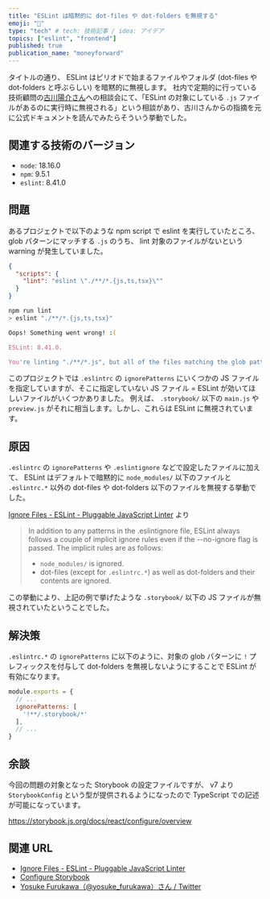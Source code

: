 ```yaml
---
title: "ESLint は暗黙的に dot-files や dot-folders を無視する"
emoji: "🦌"
type: "tech" # tech: 技術記事 / idea: アイデア
topics: ["eslint", "frontend"]
published: true
publication_name: "moneyforward"
---
```


タイトルの通り、 ESLint はピリオドで始まるファイルやフォルダ (dot-files や dot-folders と呼ぶらしい) を暗黙的に無視します。
社内で定期的に行っている技術顧問の[古川陽介さん](https://twitter.com/yosuke_furukawa)への相談会にて、「ESLint の対象にしている `.js` ファイルがあるのに実行時に無視される」という相談があり、古川さんからの指摘を元に公式ドキュメントを読んでみたらそういう挙動でした。

## 関連する技術のバージョン

- `node`: 18.16.0
- `npm`: 9.5.1
- `eslint`: 8.41.0

## 問題

あるプロジェクトで以下のような npm script で eslint を実行していたところ、 glob パターンにマッチする `.js` のうち、 lint 対象のファイルがないという warning が発生していました。

```json
{
  "scripts": {
    "lint": "eslint \"./**/*.{js,ts,tsx}\""
  }
}
```

```zsh
npm run lint
> eslint "./**/*.{js,ts,tsx}"

Oops! Something went wrong! :(

ESLint: 8.41.0.

You're linting "./**/*.js", but all of the files matching the glob pattern "./**/*.js" are ignored.
```

このプロジェクトでは `.eslintrc` の `ignorePatterns` にいくつかの JS ファイルを指定していますが、そこに指定していない JS ファイル = ESLint が効いてほしいファイルがいくつかありました。
例えば、 `.storybook/` 以下の `main.js` や `preview.js` がそれに相当します。しかし、これらは ESLint に無視されています。

## 原因

`.eslintrc` の `ignorePatterns` や `.eslintignore` などで設定したファイルに加えて、 ESLint はデフォルトで暗黙的に `node_modules/` 以下のファイルと `.eslintrc.*` 以外の dot-files や dot-folders 以下のファイルを無視する挙動でした。

[Ignore Files - ESLint - Pluggable JavaScript Linter](https://eslint.org/docs/latest/use/configure/ignore) より

> In addition to any patterns in the .eslintignore file, ESLint always follows a couple of implicit ignore rules even if the --no-ignore flag is passed. The implicit rules are as follows:
>
> - `node_modules/` is ignored.
> - dot-files (except for `.eslintrc.*`) as well as dot-folders and their contents are ignored.

この挙動により、上記の例で挙げたような `.storybook/` 以下の JS ファイルが無視されていたということでした。

## 解決策

`.eslintrc.*` の `ignorePatterns` に以下のように、対象の glob パターンに `!` プレフィックスを付与して dot-folders を無視しないようにすることで ESLint が有効になります。

```js:.eslintrc.js
module.exports = {
  // ...
  ignorePatterns: [
    '!**/.storybook/*'
  ],
  // ...
}
```

## 余談

今回の問題の対象となった Storybook の設定ファイルですが、 v7 より `StorybookConfig` という型が提供されるようになったので TypeScript での記述が可能になっています。

https://storybook.js.org/docs/react/configure/overview

## 関連 URL

- [Ignore Files - ESLint - Pluggable JavaScript Linter](https://eslint.org/docs/latest/use/configure/ignore)
- [Configure Storybook](https://storybook.js.org/docs/react/configure/overview)
- [Yosuke Furukawa（@yosuke_furukawa）さん / Twitter](https://twitter.com/yosuke_furukawa)
